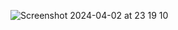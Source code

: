 ![Screenshot 2024-04-02 at 23 19 10](https://github.com/peterwillcn/hello-rust-generics-trait/assets/323794/97fc2edc-4eed-46d0-ae94-cd7b2c7d24b9)

